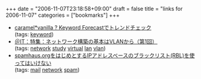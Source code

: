 +++
date = "2006-11-07T23:18:58+09:00"
draft = false
title = "links for 2006-11-07"
categories = ["bookmarks"]
+++

<ul class="delicious">
	<li>
		<div class="delicious-link"><a href="http://caramel-tea.com/2006/11/keywordforecast/">caramel*vanilla ? Keyword Forecastでトレンドチェック</a></div>
		<div class="delicious-tags">(tags: <a href="http://del.icio.us/nobu666/keyword">keyword</a>)</div>
	</li>
	<li>
		<div class="delicious-link"><a href="http://www.atmarkit.co.jp/fnetwork/tokusyuu/28vlan/01.html">＠IT：特集：ネットワーク構築の基本はVLANから（第1回）</a></div>
		<div class="delicious-tags">(tags: <a href="http://del.icio.us/nobu666/network">network</a> <a href="http://del.icio.us/nobu666/study">study</a> <a href="http://del.icio.us/nobu666/virtual">virtual</a> <a href="http://del.icio.us/nobu666/lan">lan</a> <a href="http://del.icio.us/nobu666/vlan">vlan</a>)</div>
	</li>
	<li>
		<div class="delicious-link"><a href="http://neta.ywcafe.net/000678.html">spamhaus.orgをはじめとするIPアドレスベースのブラックリスト(RBL)を使ってはいけない</a></div>
		<div class="delicious-tags">(tags: <a href="http://del.icio.us/nobu666/mail">mail</a> <a href="http://del.icio.us/nobu666/network">network</a> <a href="http://del.icio.us/nobu666/spam">spam</a>)</div>
	</li>
</ul>
